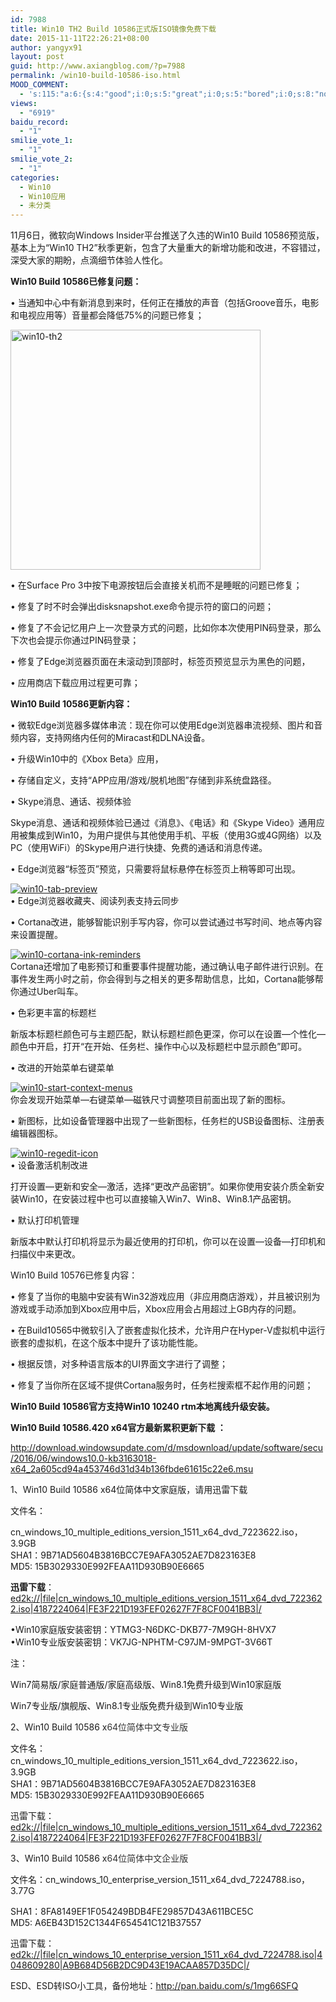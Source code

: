 ```yaml
---
id: 7988
title: Win10 TH2 Build 10586正式版ISO镜像免费下载
date: 2015-11-11T22:26:21+08:00
author: yangyx91
layout: post
guid: http://www.axiangblog.com/?p=7988
permalink: /win10-build-10586-iso.html
MOOD_COMMENT:
  - 's:115:"a:6:{s:4:"good";i:0;s:5:"great";i:0;s:5:"bored";i:0;s:8:"nonsense";i:0;s:13:"notunderstand";i:0;s:7:"passing";i:0;}";'
views:
  - "6919"
baidu_record:
  - "1"
smilie_vote_1:
  - "1"
smilie_vote_2:
  - "1"
categories:
  - Win10
  - Win10应用
  - 未分类
---
```

11月6日，微软向Windows Insider平台推送了久违的Win10 Build 10586预览版，基本上为“Win10 TH2”秋季更新，包含了大量重大的新增功能和改进，不容错过，深受大家的期盼，点滴细节体验人性化。

**Win10 Build 10586已修复问题：**

• 当通知中心中有新消息到来时，任何正在播放的声音（包括Groove音乐，电影和电视应用等）音量都会降低75%的问题已修复；

<!--more-->

<a href="http://www.axiangblog.com/wp-content/uploads/2015/10/win10-th2.jpg" target="_blank"  rel="nofollow" ><img loading="lazy" class="aligncenter size-full wp-image-8205" src="http://www.axiangblog.com/wp-content/uploads/2015/10/win10-th2.jpg" alt="win10-th2" width="400" height="384" /></a>

• 在Surface Pro 3中按下电源按钮后会直接关机而不是睡眠的问题已修复；

• 修复了时不时会弹出disksnapshot.exe命令提示符的窗口的问题；

• 修复了不会记忆用户上一次登录方式的问题，比如你本次使用PIN码登录，那么下次也会提示你通过PIN码登录；

• 修复了Edge浏览器页面在未滚动到顶部时，标签页预览显示为黑色的问题，

• 应用商店下载应用过程更可靠；

**Win10 Build 10586更新内容：**

• 微软Edge浏览器多媒体串流：现在你可以使用Edge浏览器串流视频、图片和音频内容，支持网络内任何的Miracast和DLNA设备。

• 升级Win10中的《Xbox Beta》应用，

• 存储自定义，支持“APP应用/游戏/脱机地图”存储到非系统盘路径。

• Skype消息、通话、视频体验

Skype消息、通话和视频体验已通过《消息》、《电话》和《Skype Video》通用应用被集成到Win10，为用户提供与其他使用手机、平板（使用3G或4G网络）以及PC（使用WiFi）的Skype用户进行快捷、免费的通话和消息传递。

• Edge浏览器“标签页”预览，只需要将鼠标悬停在标签页上稍等即可出现。

<a href="http://www.axiangblog.com/wp-content/uploads/2015/10/2015101315252764.jpg" target="_blank"  rel="nofollow" ><img class="aligncenter size-full wp-image-7992" src="http://www.axiangblog.com/wp-content/uploads/2015/10/2015101315252764.jpg" alt="win10-tab-preview" /></a>  
• Edge浏览器收藏夹、阅读列表支持云同步

• Cortana改进，能够智能识别手写内容，你可以尝试通过书写时间、地点等内容来设置提醒。

<a href="http://www.axiangblog.com/wp-content/uploads/2015/10/2015101315252511.jpg" target="_blank"  rel="nofollow" ><img class="aligncenter size-full wp-image-7989" src="http://www.axiangblog.com/wp-content/uploads/2015/10/2015101315252511.jpg" alt="win10-cortana-ink-reminders" /></a>  
Cortana还增加了电影预订和重要事件提醒功能，通过确认电子邮件进行识别。在事件发生两小时之前，你会得到与之相关的更多帮助信息，比如，Cortana能够帮你通过Uber叫车。

• 色彩更丰富的标题栏

新版本标题栏颜色可与主题匹配，默认标题栏颜色更深，你可以在设置—个性化—颜色中开启，打开“在开始、任务栏、操作中心以及标题栏中显示颜色”即可。

• 改进的开始菜单右键菜单

<a href="http://www.axiangblog.com/wp-content/uploads/2015/10/2015101315252726.jpg" target="_blank"  rel="nofollow" ><img class="aligncenter size-full wp-image-7991" src="http://www.axiangblog.com/wp-content/uploads/2015/10/2015101315252726.jpg" alt="win10-start-context-menus" /></a>  
你会发现开始菜单—右键菜单—磁铁尺寸调整项目前面出现了新的图标。

• 新图标，比如设备管理器中出现了一些新图标，任务栏的USB设备图标、注册表编辑器图标。

<a href="http://www.axiangblog.com/wp-content/uploads/2015/10/2015101315252619.jpg" target="_blank"  rel="nofollow" ><img class="aligncenter size-full wp-image-7990" src="http://www.axiangblog.com/wp-content/uploads/2015/10/2015101315252619.jpg" alt="win10-regedit-icon" /></a>  
• 设备激活机制改进

打开设置—更新和安全—激活，选择“更改产品密钥”。如果你使用安装介质全新安装Win10，在安装过程中也可以直接输入Win7、Win8、Win8.1产品密钥。

• 默认打印机管理

新版本中默认打印机将显示为最近使用的打印机，你可以在设置—设备—打印机和扫描仪中来更改。

Win10 Build 10576已修复内容：

• 修复了当你的电脑中安装有Win32游戏应用（非应用商店游戏），并且被识别为游戏或手动添加到Xbox应用中后，Xbox应用会占用超过上GB内存的问题。

• 在Build10565中微软引入了嵌套虚拟化技术，允许用户在Hyper-V虚拟机中运行嵌套的虚拟机，在这个版本中提升了该功能性能。

• 根据反馈，对多种语言版本的UI界面文字进行了调整；

• 修复了当你所在区域不提供Cortana服务时，任务栏搜索框不起作用的问题；

**Win10 Build 10586官方支持Win10 10240 rtm本地离线升级安装。**

**Win10 Build 10586.420 x64官方最新累积更新下载 ：**

<a href="http://download.windowsupdate.com/d/msdownload/update/software/secu/2016/06/windows10.0-kb3163018-x64_2a605cd94a453746d31d34b136fbde61615c22e6.msu" target="_blank"  rel="nofollow" >http://download.windowsupdate.com/d/msdownload/update/software/secu/2016/06/windows10.0-kb3163018-x64_2a605cd94a453746d31d34b136fbde61615c22e6.msu</a>

1、Win10 Build 10586 x64位简体中文家庭版，请用迅雷下载

文件名：

cn\_windows\_10\_multiple\_editions\_version\_1511\_x64\_dvd_7223622.iso，3.9GB  
SHA1：9B71AD5604B3816BCC7E9AFA3052AE7D823163E8  
MD5: 15B3029330E992FEAA11D930B90E6665

**迅雷下载**：<a href="http://文件名： cn_windows_10_multiple_editions_version_1511_x64_dvd_7223622.iso SHA1：9B71AD5604B3816BCC7E9AFA3052AE7D823163E8 MD5: 15B3029330E992FEAA11D930B90E6665 cn_windows_10_multiple_editions_version_1511_x64_dvd_7223622.iso (3.9 GB) ed2k://|file|cn_windows_10_multiple_editions_version_1511_x64_dvd_7223622.iso|4187224064|FE3F221D193FEF02627F7F8CF0041BB3|/" target="_blank" rel="nofollow" >ed2k://|file|cn_windows_10_multiple_editions_version_1511_x64_dvd_7223622.iso|4187224064|FE3F221D193FEF02627F7F8CF0041BB3|/</a>

•Win10家庭版安装密钥：YTMG3-N6DKC-DKB77-7M9GH-8HVX7  
•Win10专业版安装密钥：VK7JG-NPHTM-C97JM-9MPGT-3V66T

注：

Win7简易版/家庭普通版/家庭高级版、Win8.1免费升级到Win10家庭版

Win7专业版/旗舰版、Win8.1专业版免费升级到Win10专业版

2、Win10 Build 10586 x<span style="color: #333333;">64位简体中文专业版</span>

文件名： cn\_windows\_10\_multiple\_editions\_version\_1511\_x64\_dvd_7223622.iso，3.9GB  
SHA1：9B71AD5604B3816BCC7E9AFA3052AE7D823163E8  
MD5: 15B3029330E992FEAA11D930B90E6665

迅雷下载：<a href="http://文件名： cn_windows_10_multiple_editions_version_1511_x64_dvd_7223622.iso SHA1：9B71AD5604B3816BCC7E9AFA3052AE7D823163E8 MD5: 15B3029330E992FEAA11D930B90E6665 cn_windows_10_multiple_editions_version_1511_x64_dvd_7223622.iso (3.9 GB) ed2k://|file|cn_windows_10_multiple_editions_version_1511_x64_dvd_7223622.iso|4187224064|FE3F221D193FEF02627F7F8CF0041BB3|/" target="_blank" rel="nofollow" >ed2k://|file|cn_windows_10_multiple_editions_version_1511_x64_dvd_7223622.iso|4187224064|FE3F221D193FEF02627F7F8CF0041BB3|/</a>

3、Win10 Build 10586 x<span style="color: #333333;">64位简体中文企业版</span>

文件名：cn\_windows\_10\_enterprise\_version\_1511\_x64\_dvd\_7224788.iso，3.77G

SHA1：8FA8149EF1F054249BDB4FE29857D43A611BCE5C  
MD5: A6EB43D152C1344F654541C121B37557

迅雷下载：<a href="http://ed2k://|file|cn_windows_10_enterprise_version_1511_x64_dvd_7224788.iso|4048609280|A9B684D56B2DC9D43E19ACAA857D35DC|/" target="_blank" rel="nofollow" >ed2k://|file|cn_windows_10_enterprise_version_1511_x64_dvd_7224788.iso|4048609280|A9B684D56B2DC9D43E19ACAA857D35DC|/</a>

ESD、ESD转ISO小工具，备份地址：<a href="http://pan.baidu.com/s/1mg66SFQ" target="_blank" data-slimstat-tracking="true" data-slimstat-callback="false" data-slimstat-type="0" rel="nofollow" >http://pan.baidu.com/s/1mg66SFQ</a>

&nbsp;
